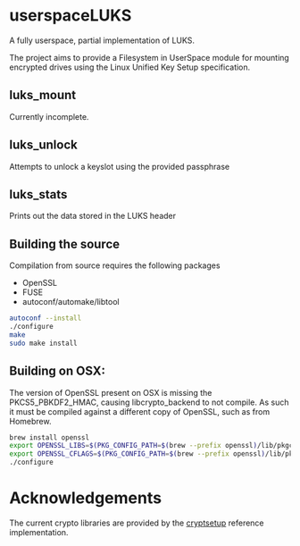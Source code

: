 # userspaceLUKS
A fully userspace, partial implementation of LUKS.

The project aims to provide a Filesystem in UserSpace module for mounting encrypted drives using the Linux Unified Key Setup specification.

## luks_mount
Currently incomplete.

## luks_unlock
Attempts to unlock a keyslot using the provided passphrase

## luks_stats
Prints out the data stored in the LUKS header

## Building the source
Compilation from source requires the following packages

 + OpenSSL
 + FUSE
 + autoconf/automake/libtool

```bash
autoconf --install
./configure
make
sudo make install
```
## Building on OSX:
The version of OpenSSL present on OSX is missing the PKCS5_PBKDF2_HMAC, causing libcrypto_backend to not compile. As such it must be compiled against a different copy of OpenSSL, such as from Homebrew.

```bash
brew install openssl
export OPENSSL_LIBS=$(PKG_CONFIG_PATH=$(brew --prefix openssl)/lib/pkgconfig/ pkg-config --libs openssl)
export OPENSSL_CFLAGS=$(PKG_CONFIG_PATH=$(brew --prefix openssl)/lib/pkgconfig/ pkg-config --cflags openssl)
./configure
```


# Acknowledgements
The current crypto libraries are provided by the [cryptsetup](https://code.google.com/p/cryptsetup/) reference implementation.
